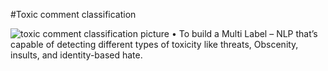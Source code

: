 #Toxic comment classification

![toxic comment classification picture]()
•	To build a Multi Label – NLP that’s capable of detecting different types of toxicity like threats,
Obscenity, insults, and identity-based hate.
